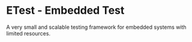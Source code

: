 # ETest - Embedded Test

A very small and scalable testing framework for embedded systems with limited resources.
